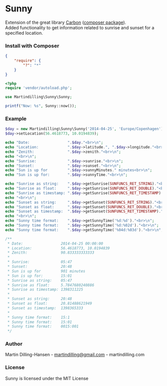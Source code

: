 # Sunny

Extension of the great library [Carbon](https://github.com/briannesbitt/Carbon) 
([composer package](https://packagist.org/packages/nesbot/carbon)).  
Added functionality to get information related to sunrise and sunset for a specified location.


### Install with Composer

```json
{
    "require": {
        "?": "*"
    }
}
```

```php
<?php
require 'vendor/autoload.php';

use Martindilling\Sunny\Sunny;

printf("Now: %s", Sunny::now());
```

### Example

```php
$day = new Martindilling\Sunny\Sunny('2014-04-25', 'Europe/Copenhagen');
$day->setLocation(56.4618773, 10.0194839);

echo "Date:                 ".$day."<br>\n";
echo "Location:             ".$day->latitude.", ".$day->longitude."<br>\n";
echo "Zenith:               ".$day->zenith."<br>\n";
echo "<br>\n";
echo "Sunrise:              ".$day->sunrise."<br>\n";
echo "Sunset:               ".$day->sunset."<br>\n";
echo "Sun is up for         ".$day->sunnyMinutes." minutes<br>\n";
echo "Sun is up for:        ".$day->sunnyTime."<br>\n";

echo "Sunrise as string:    ".$day->getSunrise(SUNFUNCS_RET_STRING)."<br>\n";
echo "Sunrise as float:     ".$day->getSunrise(SUNFUNCS_RET_DOUBLE)."<br>\n";
echo "Sunrise as timestamp: ".$day->getSunrise(SUNFUNCS_RET_TIMESTAMP)."<br>\n";
echo "<br>\n";
echo "Sunset as string:     ".$day->getSunset(SUNFUNCS_RET_STRING)."<br>\n";
echo "Sunset as float:      ".$day->getSunset(SUNFUNCS_RET_DOUBLE)."<br>\n";
echo "Sunset as timestamp:  ".$day->getSunset(SUNFUNCS_RET_TIMESTAMP)."<br>\n";
echo "<br>\n";
echo "Sunny time format:    ".$day->getSunnyTime('%d:%d')."<br>\n";
echo "Sunny time format:    ".$day->getSunnyTime('%d:%02d')."<br>\n";
echo "Sunny time format:    ".$day->getSunnyTime('%04d:%03d')."<br>\n";

/**
 * Date:                 2014-04-25 00:00:00
 * Location:             56.4618773, 10.0194839
 * Zenith:               90.833333333333
 * 
 * Sunrise:              05:47
 * Sunset:               20:48
 * Sun is up for         901 minutes
 * Sun is up for:        15:01
 * Sunrise as string:    05:47
 * Sunrise as float:     5.7847680240886
 * Sunrise as timestamp: 1398311225
 * 
 * Sunset as string:     20:48
 * Sunset as float:      20.81488621949
 * Sunset as timestamp:  1398365333
 * 
 * Sunny time format:    15:1
 * Sunny time format:    15:01
 * Sunny time format:    0015:001
 */

```

### Author

Martin Dilling-Hansen - martindilling@gmail.com - martindilling.com

### License

Sunny is licensed under the MIT License

